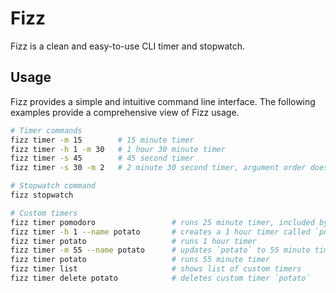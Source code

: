 # Fizz

Fizz is a clean and easy-to-use CLI timer and stopwatch.

## Usage

Fizz provides a simple and intuitive command line interface. The following examples provide a comprehensive view of Fizz usage.

```bash
# Timer commands
fizz timer -m 15        # 15 minute timer
fizz timer -h 1 -m 30   # 1 hour 30 minute timer
fizz timer -s 45        # 45 second timer
fizz timer -s 30 -m 2   # 2 minute 30 second timer, argument order doesn't matter

# Stopwatch command
fizz stopwatch

# Custom timers
fizz timer pomodoro                 # runs 25 minute timer, included by default
fizz timer -h 1 --name potato       # creates a 1 hour timer called `potato`
fizz timer potato                   # runs 1 hour timer
fizz timer -m 55 --name potato      # updates `potato` to 55 minute timer
fizz timer potato                   # runs 55 minute timer
fizz timer list                     # shows list of custom timers
fizz timer delete potato            # deletes custom timer `potato`
```
